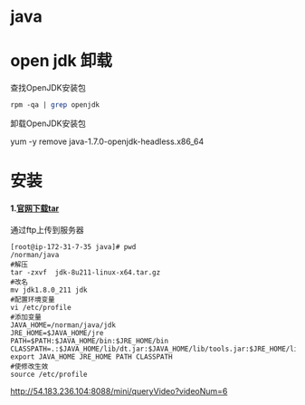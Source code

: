 # java

# open jdk 卸载

查找OpenJDK安装包

```perl
rpm -qa | grep openjdk
```



卸载OpenJDK安装包

yum -y remove java-1.7.0-openjdk-headless.x86_64

# 安装

#### 1.[官网下载tar]( https://www.oracle.com/technetwork/java/javase/downloads/jdk8-downloads-2133151.html)

通过ftp上传到服务器

```
[root@ip-172-31-7-35 java]# pwd
/norman/java
#解压
tar -zxvf  jdk-8u211-linux-x64.tar.gz
#改名
mv jdk1.8.0_211 jdk
#配置环境变量
vi /etc/profile
#添加变量
JAVA_HOME=/norman/java/jdk
JRE_HOME=$JAVA_HOME/jre
PATH=$PATH:$JAVA_HOME/bin:$JRE_HOME/bin
CLASSPATH=.:$JAVA_HOME/lib/dt.jar:$JAVA_HOME/lib/tools.jar:$JRE_HOME/lib
export JAVA_HOME JRE_HOME PATH CLASSPATH
#使修改生效
source /etc/profile 
```



http://54.183.236.104:8088/mini/queryVideo?videoNum=6